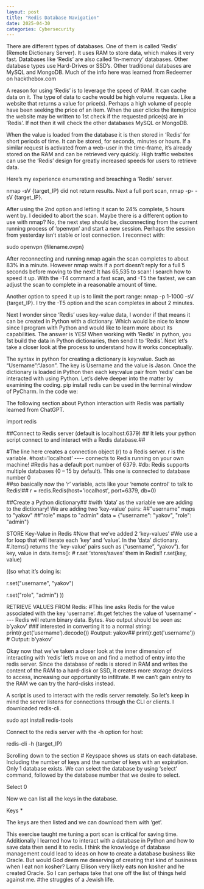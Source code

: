 ```yaml
---
layout: post
title: "Redis Database Navigation"
date: 2025-04-30
categories: Cybersecurity 
---
```


There are different types of databases. One of them is called ‘Redis’ (Remote Dictionary Server). It uses RAM to store data, which makes it very fast. Databases like ‘Redis’ are also called ‘In-memory’ databases. Other database types use Hard-Drives or SSD’s. Other traditional databases are MySQL and MongoDB. Much of the info here was learned from Redeemer on hackthebox.com

A reason for using ‘Redis’ is to leverage the speed of RAM. It can cache data on it. The type of data to cache would be high volume requests. Like a website that returns a value for price(s). Perhaps a high volume of people have been seeking the price of an item. When the user clicks the item/price the website may be written to 1st check if the requested price(s) are in ‘Redis’.  If not then it will check the other databases MySQL or MongoDB. 

When the value is loaded from the database it is then stored in ‘Redis’ for short periods of time. It can be stored, for seconds, minutes or hours. If a similar request is activated from a web-user in the time-frame, it’s already stored on the RAM and can be retrieved very quickly. High traffic websites can use the ‘Redis’ design for greatly increased speeds for users to retrieve data. 

Here’s my experience enumerating and breaching a ‘Redis’ server. 
 
nmap -sV {target_IP} did not return results. Next a full port scan, nmap -p- -sV {target_IP}.

After using the 2nd option and letting it scan to 24% complete, 5 hours went by. I decided to abort the scan. Maybe there is a different option to use with nmap? No, the next step should be, disconnecting from the current running process of ‘openvpn’ and start a new session. Perhaps the session from yesterday isn’t stable or lost connection. I reconnect with:

sudo openvpn {filename.ovpn}

After reconnecting and running nmap again the scan completes to about 83% in a minute. However nmap waits if a port doesn’t reply for a full 5 seconds before moving to the next! It has 65,535 to scan! I search how to speed it up. With the -T4 command a fast scan, and -T5 the fastest, we can adjust the scan to complete in a reasonable amount of time.  

Another option to speed it up is to limit the port range: nmap -p 1-1000 -sV {target_IP}. I try the -T5 option and the scan completes in about 2 minutes. 

Next I wonder since ‘Redis’ uses key-value data, I wonder if that means it can be created in Python with a dictionary. Which would be nice to know since I program with Python and would like to learn more about its capabilities. The answer is YES! When working with ‘Redis’ in python, you 1st build the data in Python dictionaries, then send it to ‘Redis’. Next let’s take a closer look at the process to understand how it works conceptually.

The syntax in python for creating a dictionary is key:value. Such as “Username”:“Jason”. The key is Username and the value is Jason. Once the dictionary is loaded in Python then each key:value pair from ‘redis’ can be interacted with using Python. Let’s delve deeper into the matter by examining the coding. pip install redis can be used in the terminal window of PyCharm. In the code we:

The following section about Python interaction with Redis was partially learned from ChatGPT.

import redis

##Connect to Redis server (default is localhost:6379)  ## It lets your python script connect to and interact with a Redis database.## 

#The line here creates a connection object (r) to a Redis server.  r is the variable. 
#host=’localhost’   ---- connects to Redis running on your own machine!
#Redis has a default port number of 6379.
#db: Redis supports multiple databases (0 – 15 by default). This one is connected to database number 0   
##so basically now the ‘r’ variable, acts like your ‘remote control’ to talk to Redis!##
r = redis.Redis(host='localhost', port=6379, db=0)

##Create a Python dictionary##
#with ‘data’ as the variable we are adding to the dictionary! We are adding two ‘key-value’ pairs:
##"username" maps to "yakov"
##"role" maps to "admin"
data = {"username": "yakov", "role": "admin"}

STORE Key-Value in Redis
#Now that we’ve added 2 ‘key-values’
#We use a for loop that will iterate each ‘key’ and ‘value’. In the ‘data’ dictionary.
#.items() returns the ‘key-value’ pairs such as (“username”, “yakov”).
for key, value in data.items():
    # r.set ‘stores/saves’ them in Redis!!
    r.set(key, value)

((so what it’s doing is: 

r.set("username", "yakov")

r.set("role", "admin")
))

RETRIEVE VALUES FROM Redis:
#This line asks Redis for the value associated with the key ‘username’. 
#r.get fetches the value of ‘username’ ---- Redis will return binary data. Bytes.
#so output should be seen as: b’yakov’
##if interested in converting it to a normal string: print(r.get(‘username’).decode()) #output: yakov##
print(r.get('username'))  # Output: b'yakov'

Okay now that we’ve taken a closer look at the inner dimension of interacting with ‘redis’ let’s move on and find a method of entry into the redis server. Since the database of redis is stored in RAM and writes the content of the RAM to a hard-disk or SSD, it creates more storage devices to access, increasing our opportunity to infiltrate. If we can’t gain entry to the RAM we can try the hard-disks instead. 

A script is used to interact with the redis server remotely. So let’s keep in mind the server listens for connections through the CLI or clients. I downloaded redis-cli.

sudo apt install redis-tools

Connect to the redis server with the -h option for host:

redis-cli -h {target_IP}

Scrolling down to the section # Keyspace shows us stats on each database. Including the number of keys and the number of keys with an expiration. Only 1 database exists. We can select the database by using ‘select’ command, followed by the database number that we desire to select. 

Select 0

Now we can list all the keys in the database.

Keys *
 
The keys are then listed and we can download them with ‘get’. 

This exercise taught me tuning a port scan is critical for saving time. Additionally I learned how to interact with a database in Python and how to save data then send it to redis. I think the knowledge of database management could lead to ideas on how to create a database business like Oracle. But would God deem me deserving of creating that kind of business when I eat non kosher? Larry Ellison very likely eats non kosher and he created Oracle. So I can perhaps take that one off the list of things held against me. #the struggles of a Jewish life. 
